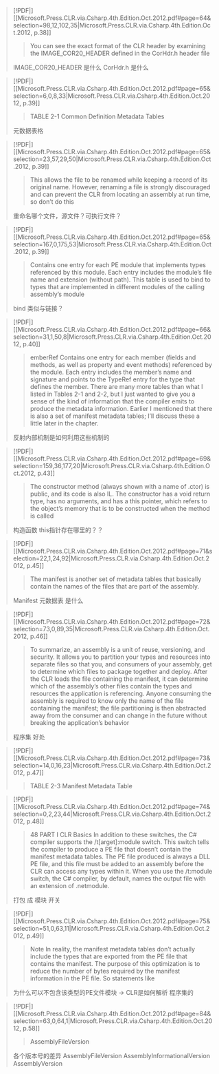 
> [!PDF|] [[Microsoft.Press.CLR.via.Csharp.4th.Edition.Oct.2012.pdf#page=64&selection=98,12,102,35|Microsoft.Press.CLR.via.Csharp.4th.Edition.Oct.2012, p.38]]
> > You can see the exact format of the CLR header by examining the IMAGE_COR20_HEADER defined in the CorHdr.h header file
> 
> IMAGE_COR20_HEADER 是什么
> CorHdr.h 是什么

> [!PDF|] [[Microsoft.Press.CLR.via.Csharp.4th.Edition.Oct.2012.pdf#page=65&selection=6,0,8,33|Microsoft.Press.CLR.via.Csharp.4th.Edition.Oct.2012, p.39]]
> > TABLE 2-1 Common Definition Metadata Tables
> 
> 元数据表格

> [!PDF|] [[Microsoft.Press.CLR.via.Csharp.4th.Edition.Oct.2012.pdf#page=65&selection=23,57,29,50|Microsoft.Press.CLR.via.Csharp.4th.Edition.Oct.2012, p.39]]
> > This allows the file to be renamed while keeping a record of its original name. However, renaming a file is strongly discouraged and can prevent the CLR from locating an assembly at run time, so don’t do this
> 
> 重命名哪个文件，源文件？可执行文件？

> [!PDF|] [[Microsoft.Press.CLR.via.Csharp.4th.Edition.Oct.2012.pdf#page=65&selection=167,0,175,53|Microsoft.Press.CLR.via.Csharp.4th.Edition.Oct.2012, p.39]]
> > Contains one entry for each PE module that implements types referenced by this module. Each entry includes the module’s file name and extension (without path). This table is used to bind to types that are implemented in different modules of the calling assembly’s module
> 
> bind 类似与链接？

> [!PDF|] [[Microsoft.Press.CLR.via.Csharp.4th.Edition.Oct.2012.pdf#page=66&selection=31,1,50,8|Microsoft.Press.CLR.via.Csharp.4th.Edition.Oct.2012, p.40]]
> > emberRef Contains one entry for each member (fields and methods, as well as property and event methods) referenced by the module. Each entry includes the member’s name and signature and points to the TypeRef entry for the type that defines the member. There are many more tables than what I listed in Tables 2-1 and 2-2, but I just wanted to give you a sense of the kind of information that the compiler emits to produce the metadata information. Earlier I mentioned that there is also a set of manifest metadata tables; I’ll discuss these a little later in the chapter.
> 
> 反射内部机制是如何利用这些机制的

> [!PDF|] [[Microsoft.Press.CLR.via.Csharp.4th.Edition.Oct.2012.pdf#page=69&selection=159,36,177,20|Microsoft.Press.CLR.via.Csharp.4th.Edition.Oct.2012, p.43]]
> > The constructor method (always shown with a name of .ctor) is public, and its code is also IL. The constructor has a void return type, has no arguments, and has a this pointer, which refers to the object’s memory that is to be constructed when the method is called
> 
> 构造函数 this指针存在哪里的？？

> [!PDF|] [[Microsoft.Press.CLR.via.Csharp.4th.Edition.Oct.2012.pdf#page=71&selection=22,1,24,92|Microsoft.Press.CLR.via.Csharp.4th.Edition.Oct.2012, p.45]]
> >  The manifest is another set of metadata tables that basically contain the names of the files that are part of the assembly.
> 
> Manifest 元数据表 是什么

> [!PDF|] [[Microsoft.Press.CLR.via.Csharp.4th.Edition.Oct.2012.pdf#page=72&selection=73,0,89,35|Microsoft.Press.CLR.via.Csharp.4th.Edition.Oct.2012, p.46]]
> > To summarize, an assembly is a unit of reuse, versioning, and security. It allows you to partition your types and resources into separate files so that you, and consumers of your assembly, get to determine which files to package together and deploy. After the CLR loads the file containing the manifest, it can determine which of the assembly’s other files contain the types and resources the application is referencing. Anyone consuming the assembly is required to know only the name of the file containing the manifest; the file partitioning is then abstracted away from the consumer and can change in the future without breaking the application’s behavior
> 
> 程序集 好处

> [!PDF|] [[Microsoft.Press.CLR.via.Csharp.4th.Edition.Oct.2012.pdf#page=73&selection=14,0,16,23|Microsoft.Press.CLR.via.Csharp.4th.Edition.Oct.2012, p.47]]
> > TABLE 2-3 Manifest Metadata Table


> [!PDF|] [[Microsoft.Press.CLR.via.Csharp.4th.Edition.Oct.2012.pdf#page=74&selection=0,2,23,44|Microsoft.Press.CLR.via.Csharp.4th.Edition.Oct.2012, p.48]]
> > 48 PART I CLR Basics In addition to these switches, the C# compiler supports the /t[arget]:module switch. This switch tells the compiler to produce a PE file that doesn’t contain the manifest metadata tables. The PE file produced is always a DLL PE file, and this file must be added to an assembly before the CLR can access any types within it. When you use the /t:module switch, the C# compiler, by default, names the output file with an extension of .netmodule.
> 
> 打包 成 模块 开关

> [!PDF|] [[Microsoft.Press.CLR.via.Csharp.4th.Edition.Oct.2012.pdf#page=75&selection=51,0,63,11|Microsoft.Press.CLR.via.Csharp.4th.Edition.Oct.2012, p.49]]
> > Note In reality, the manifest metadata tables don’t actually include the types that are exported from the PE file that contains the manifest. The purpose of this optimization is to reduce the number of bytes required by the manifest information in the PE file. So statements like 
> 
> 为什么可以不包含该类型的PE文件模块
> -> CLR是如何解析 程序集的

> [!PDF|] [[Microsoft.Press.CLR.via.Csharp.4th.Edition.Oct.2012.pdf#page=84&selection=63,0,64,1|Microsoft.Press.CLR.via.Csharp.4th.Edition.Oct.2012, p.58]]
> > AssemblyFileVersion 
> 
> 各个版本号的差异
> AssemblyFileVersion
> AssemblyInformationalVersion 
> AssemblyVersion 
